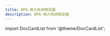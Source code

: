 ```yaml
---
title: BPA-电力系统稳定器
description: BPA-电力系统稳定器
---
```


import DocCardList from '@theme/DocCardList';

<DocCardList />